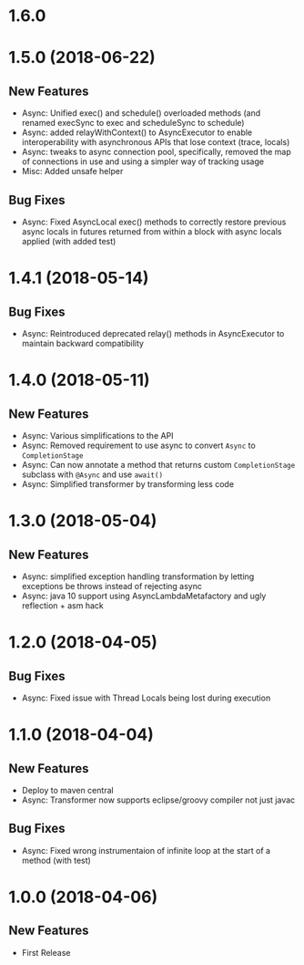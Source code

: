 # 1.6.0

# 1.5.0 (2018-06-22)

## New Features
* Async: Unified exec() and schedule() overloaded methods (and renamed execSync to exec and scheduleSync to schedule)
* Async: added relayWithContext() to AsyncExecutor to enable interoperability with asynchronous APIs that lose context (trace, locals)
* Async: tweaks to async connection pool, specifically, removed the map of connections in use and using a simpler way of tracking usage
* Misc: Added unsafe helper

## Bug Fixes
* Async: Fixed AsyncLocal exec() methods to correctly restore previous async locals in futures returned from within a block with async locals applied (with added test)

# 1.4.1 (2018-05-14)

## Bug Fixes
* Async: Reintroduced deprecated relay() methods in AsyncExecutor to maintain backward compatibility

# 1.4.0 (2018-05-11)

## New Features
* Async: Various simplifications to the API
* Async: Removed requirement to use async to convert `Async` to `CompletionStage`
* Async: Can now annotate a method that returns custom `CompletionStage` subclass with `@Async` and use `await()`
* Async: Simplified transformer by transforming less code

# 1.3.0 (2018-05-04)

## New Features
* Async: simplified exception handling transformation by letting exceptions be throws instead of rejecting async
* Async: java 10 support using AsyncLambdaMetafactory and ugly reflection + asm hack

# 1.2.0 (2018-04-05)

## Bug Fixes
* Async: Fixed issue with Thread Locals being lost during execution 

# 1.1.0 (2018-04-04)

## New Features
* Deploy to maven central
* Async: Transformer now supports eclipse/groovy compiler not just javac

## Bug Fixes
* Async: Fixed wrong instrumentaion of infinite loop at the start of a method (with test)

# 1.0.0 (2018-04-06)

## New Features
* First Release